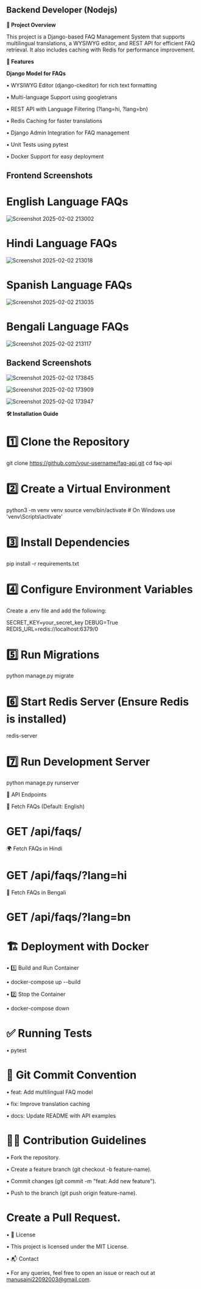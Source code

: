 ## Backend Developer (Nodejs)

**🚀 Project Overview**

This project is a Django-based FAQ Management System that supports multilingual translations, a WYSIWYG editor, and REST API for efficient FAQ retrieval. It also includes caching with Redis for performance improvement.

**📌 Features**

**Django Model for FAQs**

• WYSIWYG Editor (django-ckeditor) for rich text formatting

• Multi-language Support using googletrans

• REST API with Language Filtering (?lang=hi, ?lang=bn)

• Redis Caching for faster translations

• Django Admin Integration for FAQ management

• Unit Tests using pytest

• Docker Support for easy deployment

##   Frontend Screenshots

# English Language FAQs

![Screenshot 2025-02-02 213002](https://github.com/user-attachments/assets/0ca33693-8501-4c94-8d95-b373df5c1f07)

# Hindi Language FAQs

![Screenshot 2025-02-02 213018](https://github.com/user-attachments/assets/603eb9fe-dfa2-4210-829f-0b0dd95df0a1)

# Spanish Language FAQs

![Screenshot 2025-02-02 213035](https://github.com/user-attachments/assets/a5d07318-881e-4224-8472-ddf465f40a95)

# Bengali Language FAQs

![Screenshot 2025-02-02 213117](https://github.com/user-attachments/assets/e910a707-4c22-4da8-bfc1-ae4048884cbb)

## Backend Screenshots 

![Screenshot 2025-02-02 173845](https://github.com/user-attachments/assets/dd170c65-875e-488e-8cb9-de1dc0a280af)

![Screenshot 2025-02-02 173909](https://github.com/user-attachments/assets/cfe0c500-cc6b-4f59-ad3d-3dcc7782cdf4)

![Screenshot 2025-02-02 173947](https://github.com/user-attachments/assets/4f544245-b424-4869-b9c0-e29eb1f44815)




**🛠️ Installation Guide**

# 1️⃣ Clone the Repository

git clone https://github.com/your-username/faq-api.git
cd faq-api

# 2️⃣ Create a Virtual Environment

python3 -m venv venv
source venv/bin/activate  # On Windows use 'venv\Scripts\activate'

# 3️⃣ Install Dependencies

pip install -r requirements.txt

# 4️⃣ Configure Environment Variables

Create a .env file and add the following:

SECRET_KEY=your_secret_key
DEBUG=True
REDIS_URL=redis://localhost:6379/0

# 5️⃣ Run Migrations

python manage.py migrate

# 6️⃣ Start Redis Server (Ensure Redis is installed)

redis-server

# 7️⃣ Run Development Server

python manage.py runserver

📡 API Endpoints

📖 Fetch FAQs (Default: English)

# GET /api/faqs/

🌍 Fetch FAQs in Hindi

# GET /api/faqs/?lang=hi

🏴 Fetch FAQs in Bengali

# GET /api/faqs/?lang=bn

# 🏗️ Deployment with Docker

• 1️⃣ Build and Run Container

• docker-compose up --build

• 2️⃣ Stop the Container

• docker-compose down

# ✅ Running Tests

• pytest

# 📜 Git Commit Convention

• feat: Add multilingual FAQ model

• fix: Improve translation caching

• docs: Update README with API examples

# 👨‍💻 Contribution Guidelines

• Fork the repository.

• Create a feature branch (git checkout -b feature-name).

• Commit changes (git commit -m "feat: Add new feature").

• Push to the branch (git push origin feature-name).

# Create a Pull Request.

• 📝 License

• This project is licensed under the MIT License.

• 📬 Contact

• For any queries, feel free to open an issue or reach out at manusaini22092003@gmail.com.

